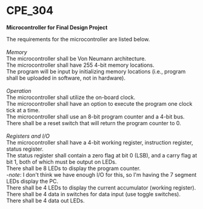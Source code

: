 # CPE_304
<strong>Microcontroller for Final Design Project</strong>

The requirements for the microcontroller are listed below. <br /><br />
<i>Memory</i><br />
	The microcontroller shall be Von Neumann architecture.<br />
	The microcontroller shall have 255 4-bit memory locations.<br />
	The program will be input by initializing memory locations (i.e., program shall be uploaded in software, not in hardware).<br /><br />
	<i>Operation</i><br />
	The microcontroller shall utilize the on-board clock.<br />
	The microcontroller shall have an option to execute the program one clock tick at a time.<br />
	The microcontroller shall use an 8-bit program counter and a 4-bit bus.<br />
	There shall be a reset switch that will return the program counter to 0.<br /><br />
	<i>Registers and I/O</i><br />
The microcontroller shall have a 4-bit working register, instruction register, status register.<br />
The status register shall contain a zero flag at bit 0 (LSB), and a carry flag at bit 1, both of which must be output on LEDs. <br />
There shall be 8 LEDs to display the program counter. <br />
    -<i>note</i>: I don't think we have enough I/O for this, so I'm having the 7 segment LEDs display the PC.<br />
There shall be 4 LEDs to display the current accumulator (working register).<br />
There shall be 4 data in switches for data input (use toggle switches).<br />
There shall be 4 data out LEDs.
